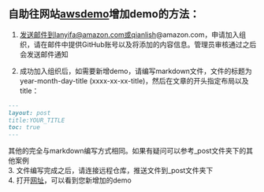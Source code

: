 ## 自助往网站[awsdemo](https://awsdemo.github.io/)增加demo的方法：

1. 发送邮件到lanyifa@amazon.com或qianlish@amazon.com，申请加入组织，请在邮件中提供GitHub账号以及将添加的内容信息。管理员审核通过之后会发送邮件通知

2. 成功加入组织后，如需要新增demo，请编写markdown文件，文件的标题为 year-month-day-title (xxxx-xx-xx-title)，然后在文章的开头指定布局以及title：
```md
---
layout: post
title:YOUR_TITLE
toc: true
---
```
其他的完全与markdown编写方式相同。如果有疑问可以参考_post文件夹下的其他案例  
3. 文件编写完成之后，请连接远程仓库，推送文件到_post文件夹下    
4. 打开[网址](https://awsdemo.github.io/)，可以看到您新增加的demo

